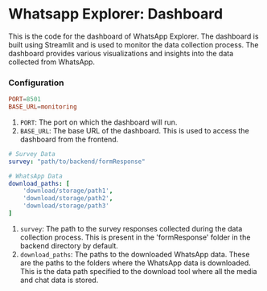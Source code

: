 # Whatsapp Explorer: Dashboard

This is the code for the dashboard of WhatsApp Explorer. The dashboard is built using Streamlit and is used to monitor the data collection process. The dashboard provides various visualizations and insights into the data collected from WhatsApp.

### Configuration
```conf
PORT=8501
BASE_URL=monitoring
```
1. `PORT`: The port on which the dashboard will run.
2. `BASE_URL`: The base URL of the dashboard. This is used to access the dashboard from the frontend.

```yml
# Survey Data
survey: "path/to/backend/formResponse"

# WhatsApp Data
download_paths: [
    'download/storage/path1',
    'download/storage/path2',
    'download/storage/path3'
]
```
1. `survey`: The path to the survey responses collected during the data collection process. This is present in the 'formResponse' folder in the backend directory by default.
2. `download_paths`: The paths to the downloaded WhatsApp data. These are the paths to the folders where the WhatsApp data is downloaded. This is the data path specified to the download tool where all the media and chat data is stored.

